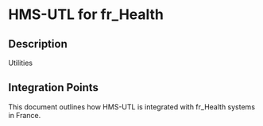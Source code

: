 # HMS-UTL for fr_Health

## Description

Utilities

## Integration Points

This document outlines how HMS-UTL is integrated with fr_Health systems in France.
